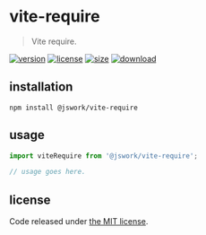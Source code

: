 # vite-require
> Vite require.

[![version][version-image]][version-url]
[![license][license-image]][license-url]
[![size][size-image]][size-url]
[![download][download-image]][download-url]

## installation
```shell
npm install @jswork/vite-require
```

## usage
```js
import viteRequire from '@jswork/vite-require';

// usage goes here.
```

## license
Code released under [the MIT license](https://github.com/afeiship/vite-require/blob/main/LICENSE.txt).

[version-image]: https://img.shields.io/npm/v/@jswork/vite-require
[version-url]: https://npmjs.org/package/@jswork/vite-require

[license-image]: https://img.shields.io/npm/l/@jswork/vite-require
[license-url]: https://github.com/afeiship/vite-require/blob/main/LICENSE.txt

[size-image]: https://img.shields.io/bundlephobia/minzip/@jswork/vite-require
[size-url]: https://github.com/afeiship/vite-require/blob/main/dist/vite-require.min.js

[download-image]: https://img.shields.io/npm/dm/@jswork/vite-require
[download-url]: https://www.npmjs.com/package/@jswork/vite-require
